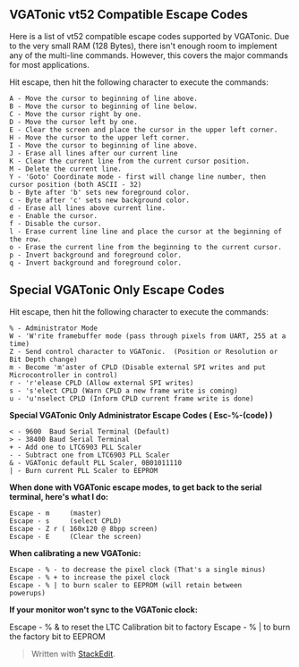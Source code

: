 ## VGATonic vt52 Compatible Escape Codes ##

Here is a list of vt52 compatible escape codes supported by VGATonic.  Due to the very small RAM (128 Bytes), there isn't enough room to implement any of the multi-line commands.  However, this covers the major commands for most applications.

Hit escape, then hit the following character to execute the commands:

    A - Move the cursor to beginning of line above.
    B - Move the cursor to beginning of line below.
    C - Move the cursor right by one.
    D - Move the cursor left by one.
    E - Clear the screen and place the cursor in the upper left corner.
    H - Move the cursor to the upper left corner.
    I - Move the cursor to beginning of line above.
    J - Erase all lines after our current line
    K - Clear the current line from the current cursor position.
    M - Delete the current line.
    Y - 'Goto' Coordinate mode - first will change line number, then cursor position (both ASCII - 32)
    b - Byte after 'b' sets new foreground color.
    c - Byte after 'c' sets new background color.
    d - Erase all lines above current line.
    e - Enable the cursor.
    f - Disable the cursor.
    l - Erase current line line and place the cursor at the beginning of the row.
    o - Erase the current line from the beginning to the current cursor.
    p - Invert background and foreground color.
    q - Invert background and foreground color.
    

Special VGATonic Only Escape Codes
----------------------------------

Hit escape, then hit the following character to execute the commands:

    % - Administrator Mode
    W - 'W'rite framebuffer mode (pass through pixels from UART, 255 at a time)
    Z - Send control character to VGATonic.  (Position or Resolution or Bit Depth change)
    m - Become 'm'aster of CPLD (Disable external SPI writes and put Microcontroller in control)
    r - 'r'elease CPLD (Allow external SPI writes)
    s - 's'elect CPLD (Warn CPLD a new frame write is coming)
    u - 'u'nselect CPLD (Inform CPLD current frame write is done)
  
  **Special VGATonic Only Administrator Escape Codes ( Esc-%-(code) )**
  
    < - 9600  Baud Serial Terminal (Default)
    > - 38400 Baud Serial Terminal
    + - Add one to LTC6903 PLL Scaler
    - - Subtract one from LTC6903 PLL Scaler
    & - VGATonic default PLL Scaler, 0B01011110
    | - Burn current PLL Scaler to EEPROM
  
  **When done with VGATonic escape modes, to get back to the serial terminal, here's what I do:**
  
    Escape - m     (master)
    Escape - s     (select CPLD)
    Escape - Z r ( 160x120 @ 8bpp screen)
    Escape - E     (Clear the screen)

**When calibrating a new VGATonic:**

    Escape - % - to decrease the pixel clock (That's a single minus)
    Escape - % + to increase the pixel clock
    Escape - % | to burn scaler to EEPROM (will retain between 
    powerups)
    
**If your monitor won't sync to the VGATonic clock:**

  Escape - % & to reset the LTC Calibration bit to factory
  Escape - % | to burn the factory bit to EEPROM


> Written with [StackEdit](https://stackedit.io/).